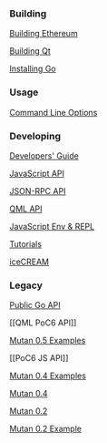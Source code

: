 ### Building 

[Building Ethereum](https://github.com/ethereum/go-ethereum/wiki/Building-Ethereum(Go))

[Building Qt](https://github.com/ethereum/go-ethereum/wiki/Building-Qt)

[Installing Go](https://github.com/ethereum/go-ethereum/wiki/Installing-Go)

### Usage

[Command Line Options](https://github.com/ethereum/go-ethereum/wiki/Command-Line-Options)

### Developing

[Developers' Guide](https://github.com/ethereum/go-ethereum/wiki/Developers%27-Guide)

[JavaScript API](https://github.com/ethereum/wiki/wiki/JavaScript-API)

[JSON-RPC API](https://github.com/ethereum/wiki/wiki/JSON-RPC)

[QML API](https://github.com/ethereum/go-ethereum/wiki/QML-PoC6-API)

[JavaScript Env & REPL](https://github.com/ethereum/go-ethereum/wiki/JavaScript-Environment)

[Tutorials](https://github.com/ethereum/go-ethereum/wiki/Tutorials)

[iceCREAM](https://github.com/ethereum/go-ethereum/wiki/iceCREAM-(debugger))

### Legacy

[Public Go API](https://github.com/ethereum/go-ethereum/wiki/PoC-5-Public-Go-API)

[[QML PoC6 API]]

[Mutan 0.5 Examples](https://github.com/ethereum/go-ethereum/wiki/Mutan-0.5-Examples)

[[PoC6 JS API]]

[Mutan 0.4 Examples](https://github.com/ethereum/go-ethereum/wiki/Mutan-0.4-Examples)

[Mutan 0.4](https://github.com/ethereum/go-ethereum/wiki/Mutan-0.4)

[Mutan 0.2](https://github.com/ethereum/go-ethereum/wiki/Mutan-0.2)

[Mutan 0.2 Example](https://github.com/ethereum/go-ethereum/wiki/Mutan-0.2-Example)